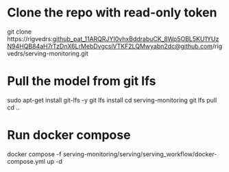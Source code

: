 # Clone the repo with read-only token
git clone https://rigvedrs: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@github.com/rigvedrs/serving-monitoring.git

# Pull the model from git lfs
sudo apt-get install git-lfs -y
git lfs install
cd serving-monitoring
git lfs pull
cd ..

# Run docker compose
docker compose -f serving-monitoring/serving/serving_workflow/docker-compose.yml up -d
